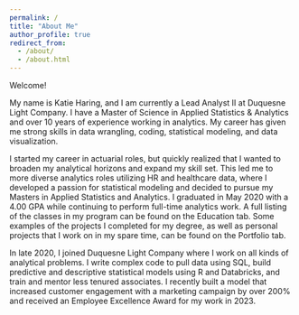 ```yaml
---
permalink: /
title: "About Me"
author_profile: true
redirect_from: 
  - /about/
  - /about.html
---
```

Welcome!
 
My name is Katie Haring, and I am currently a Lead Analyst II at Duquesne Light Company. I have a Master of Science in Applied Statistics & Analytics and over 10 years of experience working in analytics. My career has given me strong skills in data wrangling, coding, statistical modeling, and data visualization. 

I started my career in actuarial roles, but quickly realized that I wanted to broaden my analytical horizons and expand my skill set. This led me to more diverse analytics roles utilizing HR and healthcare data, where I developed a passion for statistical modeling and decided to pursue my Masters in Applied Statistics and Analytics. I graduated in May 2020 with a 4.00 GPA while continuing to perform full-time analytics work. A full listing of the classes in my program can be found on the Education tab. Some examples of the projects I completed for my degree, as well as personal projects that I work on in my spare time, can be found on the Portfolio tab.

In late 2020, I joined Duquesne Light Company where I work on all kinds of analytical problems. I write complex code to pull data using SQL, build predictive and descriptive statistical models using R and Databricks, and train and mentor less tenured associates. I recently built a model that increased customer engagement with a marketing campaign by over 200% and received an Employee Excellence Award for my work in 2023. 
